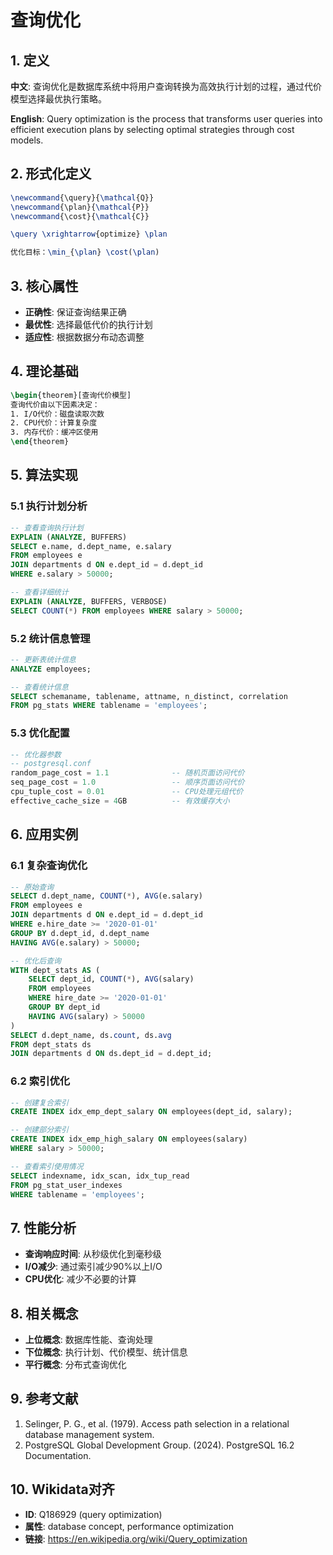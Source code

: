 # 查询优化

## 1. 定义

**中文**: 查询优化是数据库系统中将用户查询转换为高效执行计划的过程，通过代价模型选择最优执行策略。

**English**: Query optimization is the process that transforms user queries into efficient execution plans by selecting optimal strategies through cost models.

## 2. 形式化定义

```latex
\newcommand{\query}{\mathcal{Q}}
\newcommand{\plan}{\mathcal{P}}
\newcommand{\cost}{\mathcal{C}}

\query \xrightarrow{optimize} \plan

优化目标：\min_{\plan} \cost(\plan)
```

## 3. 核心属性

- **正确性**: 保证查询结果正确
- **最优性**: 选择最低代价的执行计划
- **适应性**: 根据数据分布动态调整

## 4. 理论基础

```latex
\begin{theorem}[查询代价模型]
查询代价由以下因素决定：
1. I/O代价：磁盘读取次数
2. CPU代价：计算复杂度
3. 内存代价：缓冲区使用
\end{theorem}
```

## 5. 算法实现

### 5.1 执行计划分析

```sql
-- 查看查询执行计划
EXPLAIN (ANALYZE, BUFFERS) 
SELECT e.name, d.dept_name, e.salary
FROM employees e
JOIN departments d ON e.dept_id = d.dept_id
WHERE e.salary > 50000;

-- 查看详细统计
EXPLAIN (ANALYZE, BUFFERS, VERBOSE) 
SELECT COUNT(*) FROM employees WHERE salary > 50000;
```

### 5.2 统计信息管理

```sql
-- 更新表统计信息
ANALYZE employees;

-- 查看统计信息
SELECT schemaname, tablename, attname, n_distinct, correlation
FROM pg_stats WHERE tablename = 'employees';
```

### 5.3 优化配置

```sql
-- 优化器参数
-- postgresql.conf
random_page_cost = 1.1              -- 随机页面访问代价
seq_page_cost = 1.0                 -- 顺序页面访问代价
cpu_tuple_cost = 0.01               -- CPU处理元组代价
effective_cache_size = 4GB          -- 有效缓存大小
```

## 6. 应用实例

### 6.1 复杂查询优化

```sql
-- 原始查询
SELECT d.dept_name, COUNT(*), AVG(e.salary)
FROM employees e
JOIN departments d ON e.dept_id = d.dept_id
WHERE e.hire_date >= '2020-01-01'
GROUP BY d.dept_id, d.dept_name
HAVING AVG(e.salary) > 50000;

-- 优化后查询
WITH dept_stats AS (
    SELECT dept_id, COUNT(*), AVG(salary)
    FROM employees 
    WHERE hire_date >= '2020-01-01'
    GROUP BY dept_id
    HAVING AVG(salary) > 50000
)
SELECT d.dept_name, ds.count, ds.avg
FROM dept_stats ds
JOIN departments d ON ds.dept_id = d.dept_id;
```

### 6.2 索引优化

```sql
-- 创建复合索引
CREATE INDEX idx_emp_dept_salary ON employees(dept_id, salary);

-- 创建部分索引
CREATE INDEX idx_emp_high_salary ON employees(salary) 
WHERE salary > 50000;

-- 查看索引使用情况
SELECT indexname, idx_scan, idx_tup_read
FROM pg_stat_user_indexes 
WHERE tablename = 'employees';
```

## 7. 性能分析

- **查询响应时间**: 从秒级优化到毫秒级
- **I/O减少**: 通过索引减少90%以上I/O
- **CPU优化**: 减少不必要的计算

## 8. 相关概念

- **上位概念**: 数据库性能、查询处理
- **下位概念**: 执行计划、代价模型、统计信息
- **平行概念**: 分布式查询优化

## 9. 参考文献

1. Selinger, P. G., et al. (1979). Access path selection in a relational database management system.
2. PostgreSQL Global Development Group. (2024). PostgreSQL 16.2 Documentation.

## 10. Wikidata对齐

- **ID**: Q186929 (query optimization)
- **属性**: database concept, performance optimization
- **链接**: <https://en.wikipedia.org/wiki/Query_optimization>
